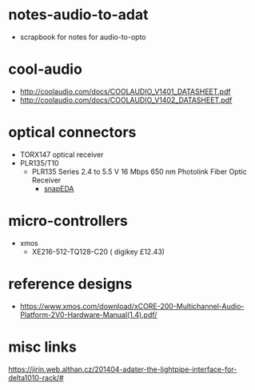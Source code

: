 # notes-audio-to-adat
* scrapbook for notes for audio-to-opto

# cool-audio
* http://coolaudio.com/docs/COOLAUDIO_V1401_DATASHEET.pdf
* http://coolaudio.com/docs/COOLAUDIO_V1402_DATASHEET.pdf

# optical connectors
* TORX147 optical receiver
* PLR135/T10
  * PLR135 Series 2.4 to 5.5 V 16 Mbps 650 nm Photolink Fiber Optic Receiver
    * [snapEDA](https://www.snapeda.com/parts/PLR135/T10/Everlight%20Electronics%20Co%20Ltd/view-part/?ref=search&t=PLR135)

# micro-controllers
* xmos
  * XE216-512-TQ128-C20 (	digikey £12.43)

# reference designs
* https://www.xmos.com/download/xCORE-200-Multichannel-Audio-Platform-2V0-Hardware-Manual(1.4).pdf/

# misc links
https://jirin.web.althan.cz/201404-adater-the-lightpipe-interface-for-delta1010-rack/#

